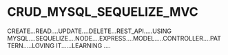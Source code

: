 # CRUD_MYSQL_SEQUELIZE_MVC
CREATE...READ....UPDATE....DELETE...REST_API.....USING MYSQL....SEQUELIZE....NODE....EXPRESS....MODEL.....CONTROLLER....PATTERN.....LOVING IT......LEARNING ....
